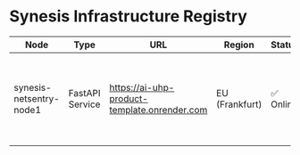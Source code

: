 # Synesis Infrastructure Registry

| Node | Type | URL | Region | Status | Notes |
|------|------|-----|--------|--------|-------|
| synesis-netsentry-node1 | FastAPI Service | https://ai-uhp-product-template.onrender.com | EU (Frankfurt) | ✅ Online | First live node (Render Free Tier). Deployed 2025-10-16 |
